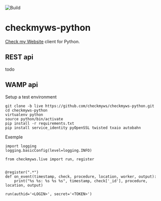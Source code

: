 ![Build](https://travis-ci.org/checkmyws/checkmyws-python.svg)

# checkmyws-python

[Check my Website](https://checkmy.ws) client for Python.

## REST api

todo

## WAMP api

Setup a test environment

```
git clone -b live https://github.com/checkmyws/checkmyws-python.git
cd checkmyws-python
virtualenv python
source python/bin/activate
pip install -r requirements.txt
pip install service_identity pyOpenSSL twisted txaio autobahn
```

Exemple
```
import logging
logging.basicConfig(level=logging.INFO)

from checkmyws.live import run, register


@register(".*")
def on_event(timestamp, check, procedure, location, worker, output):
    print("%s %s: %s %s %s", timestamp, check['_id'], procedure, location, output)

run(authid='<LOGIN>', secret='<TOKEN>')

```
